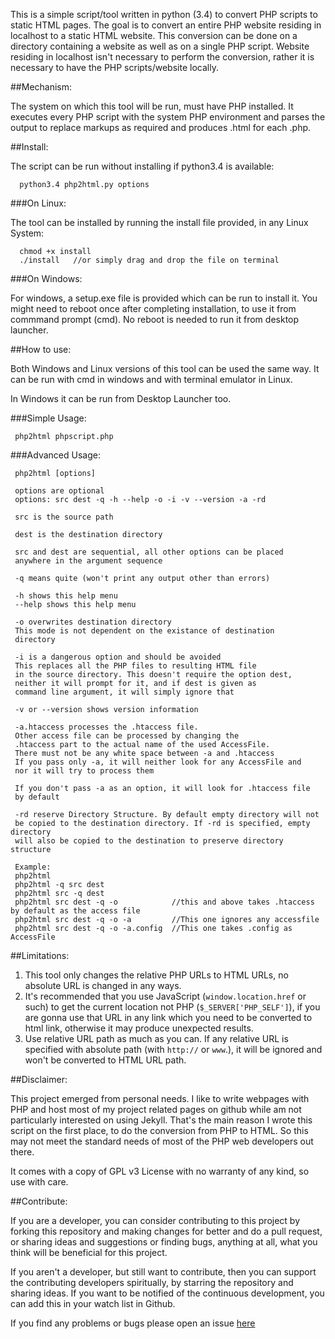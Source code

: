 This is a simple script/tool written in python (3.4) to convert PHP scripts to static HTML pages. The goal is to convert an entire PHP website residing in localhost to a static HTML website. This conversion can be done on a directory containing a website as well as on a single PHP script. Website residing in localhost isn't necessary to perform the conversion, rather it is necessary to have the PHP scripts/website locally.

##Mechanism:

The system on which this tool will be run, must have PHP installed. It executes every PHP script with the system PHP environment and parses the output to replace markups as required and produces .html for each .php.

##Install:

The script can be run without installing if python3.4 is available:

      python3.4 php2html.py options
      
###On Linux:

The tool can be installed by running the install file provided, in any Linux System:

      chmod +x install
      ./install   //or simply drag and drop the file on terminal
      
###On Windows:

For windows, a setup.exe file is provided which can be run to install it. You might need to reboot once after completing installation, to use it from commmand prompt (cmd). No reboot is needed to run it from desktop launcher.

##How to use:

Both Windows and Linux versions of this tool can be used the same way. It can be run with cmd in windows and with terminal emulator in Linux.

In Windows it can be run from Desktop Launcher too.

###Simple Usage:

     php2html phpscript.php

###Advanced Usage: 

     php2html [options]
   
     options are optional
     options: src dest -q -h --help -o -i -v --version -a -rd
   
     src is the source path
   
     dest is the destination directory
     
     src and dest are sequential, all other options can be placed
     anywhere in the argument sequence
   
     -q means quite (won't print any output other than errors)
   
     -h shows this help menu
     --help shows this help menu
   
     -o overwrites destination directory
     This mode is not dependent on the existance of destination
     directory
   
     -i is a dangerous option and should be avoided
     This replaces all the PHP files to resulting HTML file
     in the source directory. This doesn't require the option dest,
     neither it will prompt for it, and if dest is given as
     command line argument, it will simply ignore that
     
     -v or --version shows version information
     
     -a.htaccess processes the .htaccess file.
     Other access file can be processed by changing the
     .htaccess part to the actual name of the used AccessFile.
     There must not be any white space between -a and .htaccess
     If you pass only -a, it will neither look for any AccessFile and
     nor it will try to process them
   
     If you don't pass -a as an option, it will look for .htaccess file
     by default
   
     -rd reserve Directory Structure. By default empty directory will not
     be copied to the destination directory. If -rd is specified, empty directory
     will also be copied to the destination to preserve directory structure
   
     Example:
     php2html
     php2html -q src dest
     php2html src -q dest
     php2html src dest -q -o            //this and above takes .htaccess by default as the access file
     php2html src dest -q -o -a         //This one ignores any accessfile
     php2html src dest -q -o -a.config  //This one takes .config as AccessFile
     
##Limitations:

 1. This tool only changes the relative PHP URLs to HTML URLs, no absolute URL is changed in any ways.
 2. It's recommended that you use JavaScript (`window.location.href` or such) to get the current location not PHP (`$_SERVER['PHP_SELF']`), if you are gonna use that URL in any link which you need to be converted to html link, otherwise it may produce unexpected results.
 3. Use relative URL path as much as you can. If any relative URL is specified with absolute path (with `http://` or `www`.), it will be ignored and won't be converted to HTML URL path.

##Disclaimer:

This project emerged from personal needs. I like to write webpages with PHP and host most of my project related pages on github while am not particularly interested on using Jekyll. That's the main reason I wrote this script on the first place, to do the conversion from PHP to HTML. So this may not meet the standard needs of most of the PHP web developers out there.

It comes with a copy of GPL v3 License with no warranty of any kind, so use with care.


##Contribute:

If you are a developer, you can consider contributing to this project by forking this repository and making changes for better and do a pull request, or sharing ideas and suggestions or finding bugs, anything at all, what you think will be beneficial for this project.

If you aren't a developer, but still want to contribute, then you can support the contributing developers spiritually, by starring the repository and sharing ideas. If you want to be notified of the continuous development, you can add this in your watch list in Github.

If you find any problems or bugs please open an issue [here](https://github.com/neurobin/php2html/issues) 



